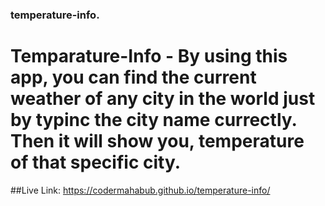 ﻿### temperature-info. 
 # Temparature-Info - By using this app, you can find the current weather of any city in the world just by typinc the city name currectly. Then it will show you, temperature of that specific city.
 ##Live Link: https://codermahabub.github.io/temperature-info/
